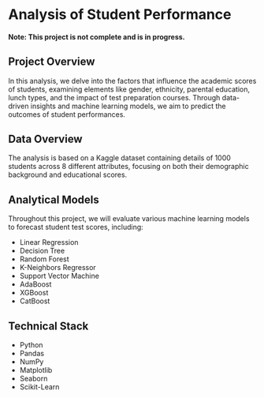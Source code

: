 # Analysis of Student Performance

#### Note: This project is not complete and is in progress.
## Project Overview
In this analysis, we delve into the factors that influence the academic scores of students, examining elements like gender, ethnicity, parental education, lunch types, and the impact of test preparation courses. Through data-driven insights and machine learning models, we aim to predict the outcomes of student performances.

## Data Overview
The analysis is based on a Kaggle dataset containing details of 1000 students across 8 different attributes, focusing on both their demographic background and educational scores.

## Analytical Models
Throughout this project, we will evaluate various machine learning models to forecast student test scores, including:
- Linear Regression
- Decision Tree
- Random Forest
- K-Neighbors Regressor
- Support Vector Machine
- AdaBoost
- XGBoost
- CatBoost

## Technical Stack
- Python
- Pandas
- NumPy
- Matplotlib
- Seaborn
- Scikit-Learn

